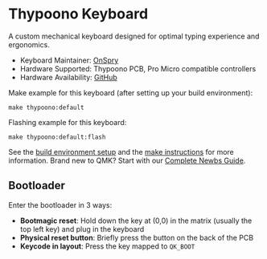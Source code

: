 # Thypoono Keyboard

A custom mechanical keyboard designed for optimal typing experience and ergonomics.

- Keyboard Maintainer: [OnSpry](https://github.com/onspry)
- Hardware Supported: Thypoono PCB, Pro Micro compatible controllers
- Hardware Availability: [GitHub](https://github.com/onspry/kbd_firmware)

Make example for this keyboard (after setting up your build environment):

    make thypoono:default

Flashing example for this keyboard:

    make thypoono:default:flash

See the [build environment setup](https://docs.qmk.fm/#/getting_started_build_tools) and the [make instructions](https://docs.qmk.fm/#/getting_started_make_guide) for more information. Brand new to QMK? Start with our [Complete Newbs Guide](https://docs.qmk.fm/#/newbs).

## Bootloader

Enter the bootloader in 3 ways:

- **Bootmagic reset**: Hold down the key at (0,0) in the matrix (usually the top left key) and plug in the keyboard
- **Physical reset button**: Briefly press the button on the back of the PCB
- **Keycode in layout**: Press the key mapped to `QK_BOOT`

